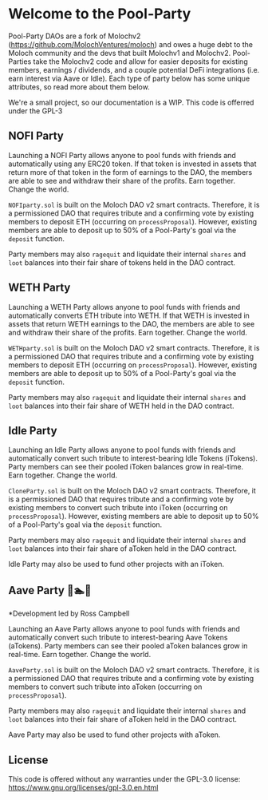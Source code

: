 
# Welcome to the Pool-Party 

Pool-Party DAOs are a fork of Molochv2 (https://github.com/MolochVentures/moloch) and owes a huge debt to the Moloch community and the devs that built Molochv1 and Molochv2. Pool-Parties take the Molochv2 code and allow for easier deposits for existing members, earnings / dividends, and a couple potential DeFi integrations (i.e. earn interest via Aave or Idle). Each type of party below has some unique attributes, so read more about them below. 

We're a small project, so our documentation is a WIP. This code is offerred under the GPL-3


## NOFI Party 
Launching a NOFI Party allows anyone to pool funds with friends and automatically using any ERC20 token. If that token is invested in assets that return more of that token in the form of earnings to the DAO, the members are able to see and withdraw their share of the profits. Earn together. Change the world.

`NOFIparty.sol` is built on the Moloch DAO v2 smart contracts. Therefore, it is a permissioned DAO that requires tribute and a confirming vote by existing members to deposit ETH (occurring on `processProposal`). However, existing members are able to deposit up to 50% of a Pool-Party's goal via the `deposit` function. 

Party members may also `ragequit` and liquidate their internal `shares` and `loot` balances into their fair share of tokens held in the DAO contract.

## WETH Party 
Launching a WETH Party allows anyone to pool funds with friends and automatically converts ETH tribute into WETH. If that WETH is invested in assets that return WETH earnings to the DAO, the members are able to see and withdraw their share of the profits. Earn together. Change the world.

`WETHparty.sol` is built on the Moloch DAO v2 smart contracts. Therefore, it is a permissioned DAO that requires tribute and a confirming vote by existing members to deposit ETH (occurring on `processProposal`). However, existing members are able to deposit up to 50% of a Pool-Party's goal via the `deposit` function. 

Party members may also `ragequit` and liquidate their internal `shares` and `loot` balances into their fair share of WETH held in the DAO contract.

## Idle Party 

Launching an Idle Party allows anyone to pool funds with friends and automatically convert such tribute to interest-bearing Idle Tokens (iTokens). Party members can see their pooled iToken balances grow in real-time. Earn together. Change the world.

`CloneParty.sol` is built on the Moloch DAO v2 smart contracts. Therefore, it is a permissioned DAO that requires tribute and a confirming vote by existing members to convert such tribute into iToken (occurring on `processProposal`). However, existing members are able to deposit up to 50% of a Pool-Party's goal via the `deposit` function. 

Party members may also `ragequit` and liquidate their internal `shares` and `loot` balances into their fair share of aToken held in the DAO contract.

Idle Party may also be used to fund other projects with an iToken. 

## Aave Party 👻🏊🎉

*Development led by Ross Campbell 

Launching an Aave Party allows anyone to pool funds with friends and automatically convert such tribute to interest-bearing Aave Tokens (aTokens). Party members can see their pooled aToken balances grow in real-time. Earn together. Change the world.

`AaveParty.sol` is built on the Moloch DAO v2 smart contracts. Therefore, it is a permissioned DAO that requires tribute and a confirming vote by existing members to convert such tribute into aToken (occurring on `processProposal`).

Party members may also `ragequit` and liquidate their internal `shares` and `loot` balances into their fair share of aToken held in the DAO contract.

Aave Party may also be used to fund other projects with aToken. 

## License 

This code is offered without any warranties under the GPL-3.0 license:
https://www.gnu.org/licenses/gpl-3.0.en.html


